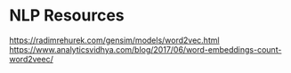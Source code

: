 # NLP Resources
https://radimrehurek.com/gensim/models/word2vec.html
https://www.analyticsvidhya.com/blog/2017/06/word-embeddings-count-word2veec/